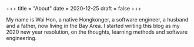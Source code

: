 +++
title = "About"
date = 2020-12-25
draft = false
+++

My name is Wai Hon, a native Hongkonger, a software engineer, a husband and a father, now living in the Bay Area. I started writing this blog as my 2020 new year resolution, on the thoughts, learning methods and software engineering.

